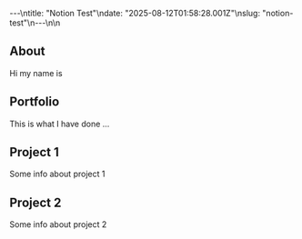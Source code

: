 ---\ntitle: "Notion Test"\ndate: "2025-08-12T01:58:28.001Z"\nslug: "notion-test"\n---\n\n
## About

Hi my name is


## Portfolio

This is what I have done …


## Project 1

Some info about project 1


## Project 2

Some info about project 2

